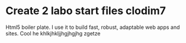 # Create 2 labo start files clodim7
Html5 boiler plate. I use it to build fast, robust, adaptable web apps and sites. Cool he khlkjhkljjhgjhgjhg  zgetze 
